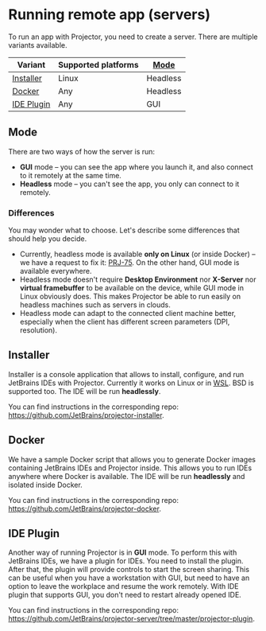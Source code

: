 # Running remote app (servers)

To run an app with Projector, you need to create a server. There are multiple variants available.

Variant | Supported platforms | [Mode](#mode)
---|---|---
[Installer](#installer) | Linux | Headless
[Docker](#docker) | Any | Headless
[IDE Plugin](#ide-plugin) | Any | GUI

## Mode

There are two ways of how the server is run:

- **GUI** mode – you can see the app where you launch it, and also connect to it remotely at the same time.
- **Headless** mode – you can't see the app, you only can connect to it remotely.

### Differences

You may wonder what to choose. Let's describe some differences that should help you decide.

- Currently, headless mode is available **only on Linux** (or inside Docker) – we have a request to fix it: [PRJ-75](https://youtrack.jetbrains.com/issue/PRJ-75). On the other hand, GUI mode is available everywhere.
- Headless mode doesn't require **Desktop Environment** nor **X-Server** nor **virtual framebuffer** to be available on the device, while GUI mode in Linux obviously does. This makes Projector be able to run easily on headless machines such as servers in clouds.
- Headless mode can adapt to the connected client machine better, especially when the client has different screen parameters (DPI, resolution).

## Installer

Installer is a console application that allows to install, configure, and run JetBrains IDEs with Projector. Currently it works on Linux or in [WSL](https://docs.microsoft.com/windows/wsl/). BSD is supported too. The IDE will be run **headlessly**.

You can find instructions in the corresponding repo: <https://github.com/JetBrains/projector-installer>.

## Docker

We have a sample Docker script that allows you to generate Docker images containing JetBrains IDEs and Projector inside. This allows you to run IDEs anywhere where Docker is available. The IDE will be run **headlessly** and isolated inside Docker.

You can find instructions in the corresponding repo: <https://github.com/JetBrains/projector-docker>.

## IDE Plugin

Another way of running Projector is in **GUI** mode. To perform this with JetBrains IDEs, we have a plugin for IDEs. You need to install the plugin. After that, the plugin will provide controls to start the screen sharing. This can be useful when you have a workstation with GUI, but need to have an option to leave the workplace and resume the work remotely. With IDE plugin that supports GUI, you don't need to restart already opened IDE.

You can find instructions in the corresponding repo: <https://github.com/JetBrains/projector-server/tree/master/projector-plugin>.
